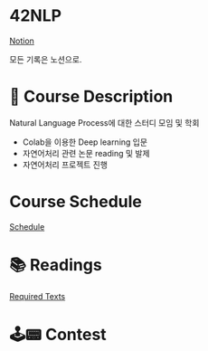 # 42NLP

[Notion](https://www.notion.so/Syllabus-7ac4db2ed0704ae882235614abbbb9b1)

모든 기록은 노션으로.

# 📜 Course Description

Natural Language Process에 대한 스터디 모임 및 학회

- Colab을 이용한 Deep learning 입문
- 자연어처리 관련 논문 reading 및 발제
- 자연어처리 프로젝트 진행

# Course Schedule

[Schedule](https://www.notion.so/4708aaae66fc49ae94ecdb6465492ca9)

# 📚 Readings

[Required Texts](https://www.notion.so/f3f2e77845274beb8945870ca29d7452)

# 🕹📟 Contest
